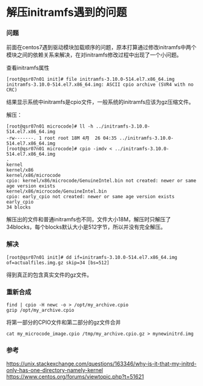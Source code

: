 # 解压initramfs遇到的问题

### 问题

前面在centos7遇到驱动模块加载顺序的问题，原本打算通过修改initramfs中两个模块之间的依赖关系来解决，在对initramfs修改过程中出现了一个小问题。

查看initramfs属性
```
[root@qsr07n01 init]# file initramfs-3.10.0-514.el7.x86_64.img
initramfs-3.10.0-514.el7.x86_64.img: ASCII cpio archive (SVR4 with no CRC)
```
结果显示系统中initramfs是cpio文件，一般系统的initramfs应该为gz压缩文件。

解压：
```
[root@qsr07n01 microcode]# ll -h ../initramfs-3.10.0-514.el7.x86_64.img
-rw-------. 1 root root 18M 4月  26 04:35 ../initramfs-3.10.0-514.el7.x86_64.img
[root@qsr07n01 microcode]# cpio -imdv < ../initramfs-3.10.0-514.el7.x86_64.img
.
kernel
kernel/x86
kernel/x86/microcode
cpio: kernel/x86/microcode/GenuineIntel.bin not created: newer or same age version exists
kernel/x86/microcode/GenuineIntel.bin
cpio: early_cpio not created: newer or same age version exists
early_cpio
34 blocks
```
解压出的文件和普通initramfs也不同，文件大小18M，解压时只解压了34blocks，每个blocks默认大小是512字节，所以并没有完全解压。

### 解决

```
[root@qsr07n01 init]# dd if=initramfs-3.10.0-514.el7.x86_64.img of=actualfiles.img.gz skip=34 [bs=512]
```
得到真正的包含真实文件的gz文件。

### 重新合成

```
find | cpio -H newc -o > /opt/my_archive.cpio
gzip /opt/my_archive.cpio
```
将第一部分的CPIO文件和第二部分的gz文件合并
```
cat my_microcode_image.cpio /tmp/my_archive.cpio.gz > mynewinitrd.img
```

### 参考
https://unix.stackexchange.com/questions/163346/why-is-it-that-my-initrd-only-has-one-directory-namely-kernel
https://www.centos.org/forums/viewtopic.php?t=51621
